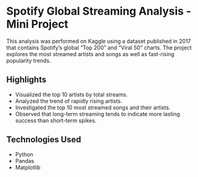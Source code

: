 # Spotify Global Streaming Analysis - Mini Project

This analysis was performed on Kaggle using a dataset published in 2017 that contains Spotify’s global “Top 200” and “Viral 50” charts. The project explores the most streamed artists and songs as well as fast-rising popularity trends.

## Highlights
- Visualized the top 10 artists by total streams.  
- Analyzed the trend of rapidly rising artists.  
- Investigated the top 10 most streamed songs and their artists.  
- Observed that long-term streaming tends to indicate more lasting success than short-term spikes.

## Technologies Used
- Python  
- Pandas  
- Matplotlib  


